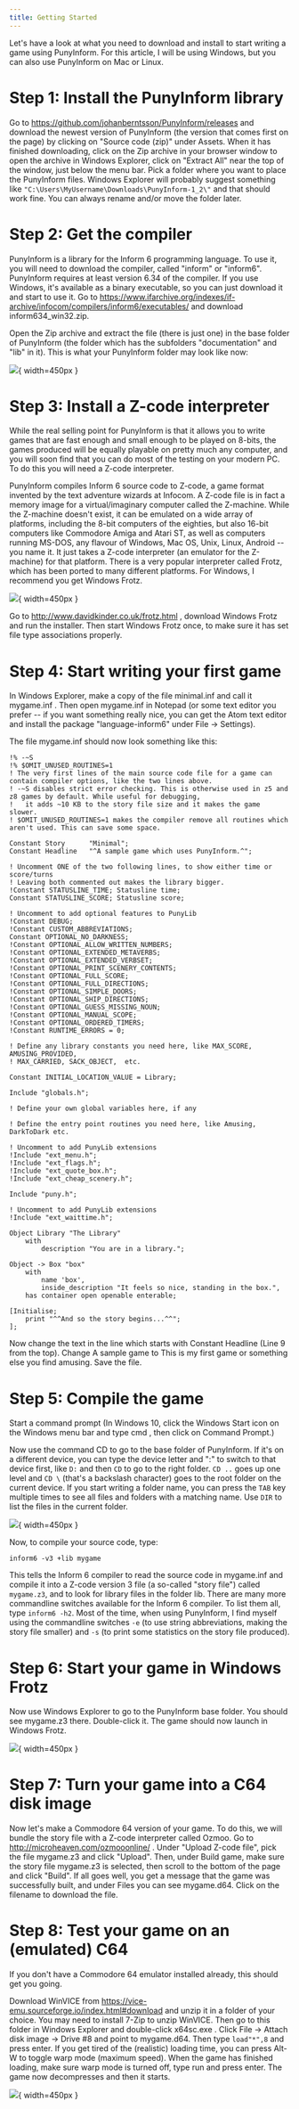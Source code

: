 ```yaml
---
title: Getting Started
---
```


Let's have a look at what you need to download and install to start
writing a game using PunyInform. For this article, I will be using
Windows, but you can also use PunyInform on Mac or Linux.

# Step 1: Install the PunyInform library
Go to https://github.com/johanberntsson/PunyInform/releases and download
the newest version of PunyInform (the version that comes first on the
page) by clicking on "Source code (zip)" under Assets. When it has
finished downloading, click on the Zip archive in your browser window to
open the archive in Windows Explorer, click on "Extract All" near the
top of the window, just below the menu bar. Pick a folder where you want
to place the PunyInform files. Windows Explorer will probably suggest
something like `"C:\Users\MyUsername\Downloads\PunyInform-1_2\"` and
that should work fine. You can always rename and/or move the folder
later.

# Step 2: Get the compiler
PunyInform is a library for the Inform 6 programming language. To use
it, you will need to download the compiler, called "inform" or
"inform6". PunyInform requires at least version 6.34 of the compiler. If
you use Windows, it's available as a binary executable, so you can just
download it and start to use it. Go to
https://www.ifarchive.org/indexes/if-archive/infocom/compilers/inform6/executables/
and download inform634_win32.zip.

Open the Zip archive and extract the file (there is just one) in the
base folder of PunyInform (the folder which has the subfolders
"documentation" and "lib" in it).  This is what your PunyInform folder
may look like now:

![](getting-started-pic1.png){ width=450px }

# Step 3: Install a Z-code interpreter
While the real selling point for PunyInform is that it allows you to
write games that are fast enough and small enough to be played on
8-bits, the games produced will be equally playable on pretty much any
computer, and you will soon find that you can do most of the testing on
your modern PC.  To do this you will need a Z-code interpreter.

PunyInform compiles Inform 6 source code to Z-code, a game format
invented by the text adventure wizards at Infocom. A Z-code file is in
fact a memory image for a virtual/imaginary computer called the
Z-machine. While the Z-machine doesn't exist, it can be emulated on a
wide array of platforms, including the 8-bit computers of the eighties,
but also 16-bit computers like Commodore Amiga and Atari ST, as well as
computers running MS-DOS, any flavour of Windows, Mac OS, Unix, Linux,
Android -- you name it. It just takes a Z-code interpreter (an emulator
for the Z-machine) for that platform. There is a very popular
interpreter called Frotz, which has been ported to many different
platforms. For Windows, I recommend you get Windows Frotz.

![](getting-started-pic2.png){ width=450px }

Go to http://www.davidkinder.co.uk/frotz.html , download Windows Frotz
and run the installer.  Then start Windows Frotz once, to make sure it
has set file type associations properly.

# Step 4: Start writing your first game

In Windows Explorer, make a copy of the file minimal.inf and call it
mygame.inf .  Then open mygame.inf in Notepad (or some text editor you
prefer -- if you want something really nice, you can get the Atom text
editor and install the package "language-inform6" under
File -> Settings).

The file mygame.inf should now look something like this:

```
!% -~S
!% $OMIT_UNUSED_ROUTINES=1
! The very first lines of the main source code file for a game can contain compiler options, like the two lines above.
! -~S disables strict error checking. This is otherwise used in z5 and z8 games by default. While useful for debugging,
!   it adds ~10 KB to the story file size and it makes the game slower.
! $OMIT_UNUSED_ROUTINES=1 makes the compiler remove all routines which aren't used. This can save some space.

Constant Story      "Minimal";
Constant Headline   "^A sample game which uses PunyInform.^";

! Uncomment ONE of the two following lines, to show either time or score/turns
! Leaving both commented out makes the library bigger.
!Constant STATUSLINE_TIME; Statusline time;
Constant STATUSLINE_SCORE; Statusline score;

! Uncomment to add optional features to PunyLib
!Constant DEBUG;
!Constant CUSTOM_ABBREVIATIONS;
Constant OPTIONAL_NO_DARKNESS;
!Constant OPTIONAL_ALLOW_WRITTEN_NUMBERS;
!Constant OPTIONAL_EXTENDED_METAVERBS;
!Constant OPTIONAL_EXTENDED_VERBSET;
!Constant OPTIONAL_PRINT_SCENERY_CONTENTS;
!Constant OPTIONAL_FULL_SCORE;
!Constant OPTIONAL_FULL_DIRECTIONS;
!Constant OPTIONAL_SIMPLE_DOORS;
!Constant OPTIONAL_SHIP_DIRECTIONS;
!Constant OPTIONAL_GUESS_MISSING_NOUN;
!Constant OPTIONAL_MANUAL_SCOPE;
!Constant OPTIONAL_ORDERED_TIMERS;
!Constant RUNTIME_ERRORS = 0;

! Define any library constants you need here, like MAX_SCORE, AMUSING_PROVIDED,
! MAX_CARRIED, SACK_OBJECT,  etc.

Constant INITIAL_LOCATION_VALUE = Library;

Include "globals.h";

! Define your own global variables here, if any

! Define the entry point routines you need here, like Amusing, DarkToDark etc.

! Uncomment to add PunyLib extensions
!Include "ext_menu.h";
!Include "ext_flags.h";
!Include "ext_quote_box.h";
!Include "ext_cheap_scenery.h";

Include "puny.h";

! Uncomment to add PunyLib extensions
!Include "ext_waittime.h";

Object Library "The Library"
	with
		description "You are in a library.";

Object -> Box "box"
	with
		name 'box',
		inside_description "It feels so nice, standing in the box.",
	has container open openable enterable;

[Initialise;
	print "^^And so the story begins...^^";
];
```
Now change the text in the line which starts with Constant Headline
(Line 9 from the top). Change A sample game to This is my first game or
something else you find amusing. Save the file.

# Step 5: Compile the game
Start a command prompt (In Windows 10, click the Windows Start icon on
the Windows menu bar and type cmd , then click on Command Prompt.)

Now use the command CD to go to the base folder of PunyInform. If it's
on a different device, you can type the device letter and ":" to switch
to that device first, like `D:` and then `CD` to go to the right folder.
`CD ..` goes up one level and `CD \` (that's a backslash character) goes
to the root folder on the current device. If you start writing a folder
name, you can press the `TAB` key multiple times to see all files and
folders with a matching name. Use `DIR` to list the files in the current
folder.

![](getting-started-pic4.png){ width=450px }

Now, to compile your source code, type:

`inform6 -v3 +lib mygame`

This tells the Inform 6 compiler to read the source code in mygame.inf
and compile it into a Z-code version 3 file (a so-called "story file")
called `mygame.z3`, and to look for library files in the folder lib.
There are many more commandline switches available for the Inform 6
compiler. To list them all, type `inform6 -h2`. Most of the time, when
using PunyInform, I find myself using the commandline switches `-e` (to
use string abbreviations, making the story file smaller) and `-s` (to
print some statistics on the story file produced).

# Step 6: Start your game in Windows Frotz
Now use Windows Explorer to go to the PunyInform base folder. You should
see mygame.z3 there.  Double-click it. The game should now launch in
Windows Frotz.

![](getting-started-pic5.png){ width=450px }

# Step 7: Turn your game into a C64 disk image
Now let's make a Commodore 64 version of your game. To do this, we will
bundle the story file with a Z-code interpreter called Ozmoo. Go to
http://microheaven.com/ozmooonline/ . Under "Upload Z-code file", pick
the file mygame.z3 and click "Upload".  Then, under Build game, make
sure the story file mygame.z3 is selected, then scroll to the bottom of
the page and click "Build". If all goes well, you get a message that the
game was successfully built, and under Files you can see mygame.d64.
Click on the filename to download the file.

# Step 8: Test your game on an (emulated) C64

If you don't have a Commodore 64 emulator installed already, this should
get you going.

Download WinVICE from
https://vice-emu.sourceforge.io/index.html#download and unzip it in a
folder of your choice. You may need to install 7-Zip to unzip WinVICE.
Then go to this folder in Windows Explorer and double-click x64sc.exe .
Click File -> Attach disk image -> Drive #8 and point to mygame.d64.
Then type `load"*",8` and press enter.  If you get tired of the
(realistic) loading time, you can press Alt-W to toggle warp mode
(maximum speed). When the game has finished loading, make sure warp mode
is turned off, type run and press enter. The game now decompresses and
then it starts.

![](getting-started-pic6.png){ width=450px }
